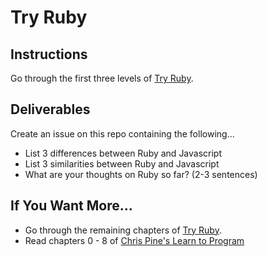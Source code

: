 # Try Ruby

## Instructions

Go through the first three levels of [Try Ruby](http://tryruby.org/levels/1/challenges/0).

## Deliverables

Create an issue on this repo containing the following...
- List 3 differences between Ruby and Javascript
- List 3 similarities between Ruby and Javascript
- What are your thoughts on Ruby so far? (2-3 sentences)

## If You Want More...

- Go through the remaining chapters of [Try Ruby](http://tryruby.org/levels/1/challenges/0).
- Read chapters 0 - 8 of [Chris Pine's Learn to Program](https://pine.fm/LearnToProgram/)

